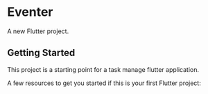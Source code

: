# Eventer

A new Flutter project.

## Getting Started

This project is a starting point for a task manage flutter application.

A few resources to get you started if this is your first Flutter project:

